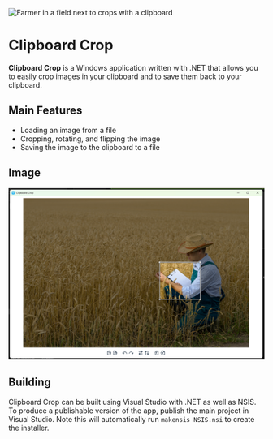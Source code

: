 ![Farmer in a field next to crops with a clipboard](images/farmer.jpg)
# Clipboard Crop

**Clipboard Crop** is a Windows application written with .NET that allows you to easily crop images in your clipboard and to save them back to your clipboard.

## Main Features
* Loading an image from a file
* Cropping, rotating, and flipping the image
* Saving the image to the clipboard to a file

## Image
[<img src="images/demo.png" width="700">](images/demo.png)

## Building
Clipboard Crop can be built using Visual Studio with .NET as well as NSIS. To produce a publishable version of the app, publish the main project in Visual Studio. Note this will automatically run `makensis NSIS.nsi` to create the installer.
